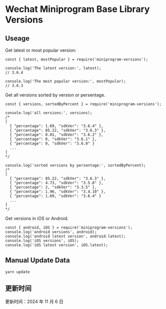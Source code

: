 
# Wechat Miniprogram Base Library Versions

## Useage

Get latest or most popular version:

```;
const { latest, mostPopular } = require('miniprogram-versions');

console.log('The latest version:', latest);
// 3.6.4

console.log('The most popular version:', mostPopular);
// 3.6.3

```

Get all versions sorted by version or persentage.

```
const { versions, sortedByPercent } = require('miniprogram-versions');

console.log('all versions:', versions);
/*
[
  { "percentage": 1.69, "sdkVer": "3.6.4" },
  { "percentage": 85.22, "sdkVer": "3.6.3" },
  { "percentage": 0.01, "sdkVer": "3.6.2" },
  { "percentage": 0, "sdkVer": "3.6.1" },
  { "percentage": 0, "sdkVer": "3.6.0" }
  ...
]
*/

console.log('sorted versions by persentage:', sortedByPercent);
/*
[
  { "percentage": 85.22, "sdkVer": "3.6.3" },
  { "percentage": 4.73, "sdkVer": "3.5.8" },
  { "percentage": 2, "sdkVer": "3.3.5" },
  { "percentage": 1.96, "sdkVer": "3.4.10" },
  { "percentage": 1.69, "sdkVer": "3.6.4" }
  ...
]
*/
```

Get versions in iOS or Android.

```
const { android, iOS } = require('miniprogram-versions');
console.log('android versions', android);
console.log('android latest version', android.latest);
console.log('iOS versions', iOS);
console.log('iOS latest version', iOS.latest);
```

## Manual Update Data

```
yarn update
```

## 更新时间

更新时间：2024 年 11 月 6 日
